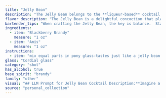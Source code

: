 ```yaml
---
title: "Jelly Bean"
description: "The Jelly Bean belongs to the **liqueur-based** cocktail family. This cocktail's origin is unknown, but its combination of Blackberry Brandy and Anis suggests a late 19th-century origin, likely from a European bar. "
flavor_description: "The Jelly Bean is a delightful concoction that plays on contrasting flavors.  The blackberry brandy brings a sweet, tart, and fruity punch, while the anise adds a distinct licorice note that lingers on the palate. The result is a complex cocktail that's both fruity and herbaceous, with a touch of sweetness that's balanced by the anise's subtle bitterness. It's a drink that's sure to surprise and delight. "
bartender_tips: "When crafting the Jelly Bean, the key is balance.  Start with a good quality blackberry brandy, its sweetness should be noticeable.  Use a subtle touch of anise, just enough to add a hint of licorice without overwhelming the fruit.  Chill the ingredients and serve the cocktail in a coupe glass, a small amount of ice is fine but avoid over-diluting the drink. "
ingredients:
  - item: "Blackberry Brandy"
    measure: "1 oz"
  - item: "Anis"
    measure: "1 oz"
instructions:
  - item: "mix equal parts in pony glass-tastes just like a jelly bean!."
glass: "Cordial glass"
category: "shot"
has_alcohol: true
base_spirit: "brandy"
family: "other"
visual: "## LLM Prompt for Jelly Bean Cocktail Description:**Imagine a cocktail called Jelly Bean made with Blackberry Brandy and Anis. Describe its appearance in detail, including:*** **Color:** Is it deep and rich, or light and vibrant? Does it have any particular hue or shade?* **Clarity:** Is it crystal clear, slightly cloudy, or opaque? Does it have any interesting shimmer or sparkle?* **Texture:** Is it smooth and silky, or thick and viscous? Are there any visible ingredients, like ice or fruit, that contribute to its texture?* **Garnish:** What kind of garnish, if any, is used to enhance the visual appeal of the cocktail? How does the garnish interact with the color and texture of the drink?**Remember to consider the characteristics of Blackberry Brandy and Anis to inform your description. For example, Blackberry Brandy is known for its deep purple color and fruity aroma, while Anis has a distinctive licorice flavor and can create a cloudy effect in a cocktail.****Bonus:** If you can, include a few words about the overall impression the Jelly Bean cocktail gives you - is it elegant, playful, mysterious, or something else entirely? "
source: "personal_collection"
---
```


